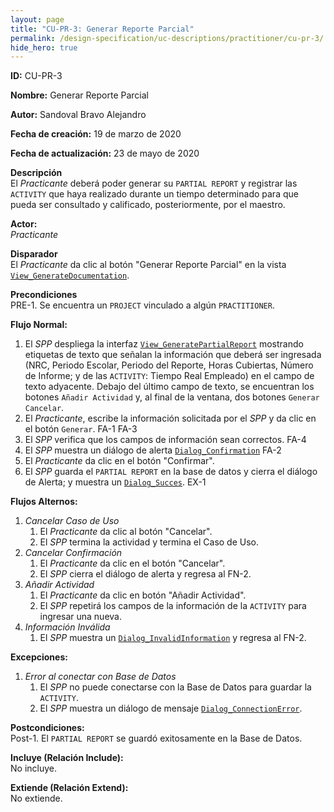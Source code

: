 ```yaml
---
layout: page
title: "CU-PR-3: Generar Reporte Parcial"
permalink: /design-specification/uc-descriptions/practitioner/cu-pr-3/
hide_hero: true
---
```


**ID:** CU-PR-3  

**Nombre:** Generar Reporte Parcial

**Autor:** Sandoval Bravo Alejandro

**Fecha de creación:** 19 de marzo de 2020

**Fecha de actualización:** 23 de mayo de 2020

**Descripción**  
El *Practicante* deberá poder generar su `PARTIAL REPORT` y registrar las `ACTIVITY` que haya realizado durante un tiempo determinado para que pueda ser consultado y calificado, posteriormente, por el maestro.

**Actor:**  
*Practicante*

**Disparador**  
El *Practicante* da clic al botón "Generar Reporte Parcial" en la vista [`View_GenerateDocumentation`][VGDN].

**Precondiciones**  
PRE-1. Se encuentra un `PROJECT` vinculado a algún `PRACTITIONER`.

**Flujo Normal:**
  1. El *SPP* despliega la interfaz [`View_GeneratePartialReport`][VGPR] mostrando etiquetas de texto que señalan la información que deberá ser ingresada (NRC, Periodo Escolar, Periodo del Reporte, Horas Cubiertas, Número de Informe; y de las `ACTIVITY`: Tiempo Real Empleado) en el campo de texto adyacente. Debajo del último campo de texto, se encuentran los botones `Añadir Actividad` y, al final de la ventana, dos botones `Generar` `Cancelar`.
  2. El *Practicante*, escribe la información solicitada por el *SPP* y da clic en el botón `Generar`. FA-1 FA-3
  3. El *SPP* verifica que los campos de información sean correctos. FA-4
  4. El *SPP* muestra un diálogo de alerta [`Dialog_Confirmation`][DLCO] FA-2
  5. El *Practicante* da clic en el botón "Confirmar".
  6. El *SPP* guarda el `PARTIAL REPORT` en la base de datos y cierra el diálogo de Alerta; y muestra un [`Dialog_Succes`][DLSU]. EX-1

**Flujos Alternos:**
  1. *Cancelar Caso de Uso*
     1. El *Practicante* da clic al botón "Cancelar".
     2. El *SPP* termina la actividad y termina el Caso de Uso.
  2. *Cancelar Confirmación*
     1. El *Practicante* da clic en el botón "Cancelar".
     2. El *SPP* cierra el diálogo de alerta y regresa al FN-2.
  3. *Añadir Actividad*
     1. El *Practicante* da clic en botón "Añadir Actividad".
     2. El *SPP* repetirá los campos de la información de la `ACTIVITY` para ingresar una nueva.
  4. *Información Inválida*
     1. El *SPP* muestra un [`Dialog_InvalidInformation`][DLII] y regresa al FN-2.

**Excepciones:**
   1. *Error al conectar con Base de Datos*
      1. El *SPP* no puede conectarse con la Base de Datos para guardar la `ACTIVITY`.
      2. El *SPP* muestra un diálogo de mensaje [`Dialog_ConnectionError`][DLCE].

**Postcondiciones:**  
Post-1. El `PARTIAL REPORT` se guardó exitosamente en la Base de Datos.

**Incluye (Relación Include):**  
No incluye.

**Extiende (Relación Extend):**  
No extiende.

[VGDN]: https://raw.githubusercontent.com/Phalord/PracticasProfesionales/gh-pages/assets/imgs/prototypes/practitioner/View_GenerateDocumentation.png "`View_GenerateDocumentation` Prototype"
[VGPR]: https://raw.githubusercontent.com/Phalord/PracticasProfesionales/gh-pages/assets/imgs/prototypes/practitioner/View_GeneratePartialReport.png "`View_GeneratePartialReport` Prototype"
[DLSU]: https://raw.githubusercontent.com/Phalord/PracticasProfesionales/gh-pages/assets/imgs/prototypes/generals/Dialog_Success.png "`Dialog_Success` Prototype"
[DLCO]: https://raw.githubusercontent.com/Phalord/PracticasProfesionales/gh-pages/assets/imgs/prototypes/generals/Dialog_Confirmation.png "`Dialog_Confirmation` Prototype"
[DLCE]: https://raw.githubusercontent.com/Phalord/PracticasProfesionales/gh-pages/assets/imgs/prototypes/generals/Dialog_ConnectionError.png "`Dialog_ConnectionError` Prototype"
[DLII]: https://raw.githubusercontent.com/Phalord/PracticasProfesionales/gh-pages/assets/imgs/prototypes/generals/Dialog_InvalidInformation.png "`Dialog_InvalidInformation` Prototype"